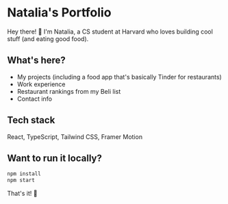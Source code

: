 # Natalia's Portfolio

Hey there! 👋 I'm Natalia, a CS student at Harvard who loves building cool stuff (and eating good food).

## What's here?
- My projects (including a food app that's basically Tinder for restaurants)
- Work experience
- Restaurant rankings from my Beli list
- Contact info

## Tech stack
React, TypeScript, Tailwind CSS, Framer Motion

## Want to run it locally?
```bash
npm install
npm start
```

That's it! 🚀


